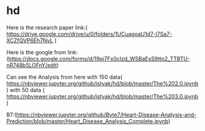 # hd

Here is the research paper link:( https://drive.google.com/drive/u/0/folders/1UCuagoaU1d7-l7Sa7-XCZfQVP6Eh7NvL )

Here is the google from link: (https://docs.google.com/forms/d/19pj7Fx0cIzd_WSBaEsS9tto2_TTBTU-nR748b5LOFnY/edit)


Can see the Analysis from here with 150 data( https://nbviewer.jupyter.org/github/istyak/hd/blob/master/The%202.0.ipynb )
                            with 50 data ( https://nbviewer.jupyter.org/github/istyak/hd/blob/master/The%203.0.ipynb )
                              
                              
                              

   B7:(https://nbviewer.jupyter.org/github/Byte7/Heart-Disease-Analysis-and-Prediction/blob/master/Heart_Disease_Analysis_Complete.ipynb)




